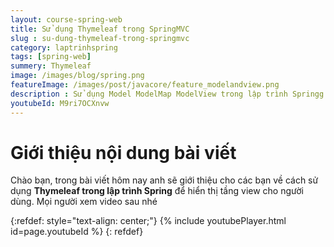```yaml
---
layout: course-spring-web
title: Sử dụng Thymeleaf trong SpringMVC
slug : su-dung-thymeleaf-trong-springmvc
category: laptrinhspring
tags: [spring-web]
summery: Thymeleaf
image: /images/blog/spring.png
featureImage: /images/post/javacore/feature_modelandview.png
description : Sử dụng Model ModelMap ModelView trong lập trình Springg. Hiểu model là gì  trong Spring . ModelMap là gì , Map là gì , ModelAndView là gì trong Spring. Phân biệt sự khác nhau giữ Model ModelMap Map và ModelAndView trong học lập trình Spring.
youtubeId: M9ri7OCXnvw
---
```


# **Giới thiệu nội dung bài viết**

Chào bạn, trong bài viết hôm nay anh sẽ giới thiệu cho các bạn về cách sử dụng <b>Thymeleaf trong lập trình Spring</b> để hiển thị tầng view cho người dùng. Mọi người xem video sau nhé


{:refdef: style="text-align: center;"}
{% include youtubePlayer.html id=page.youtubeId %}
{: refdef}

